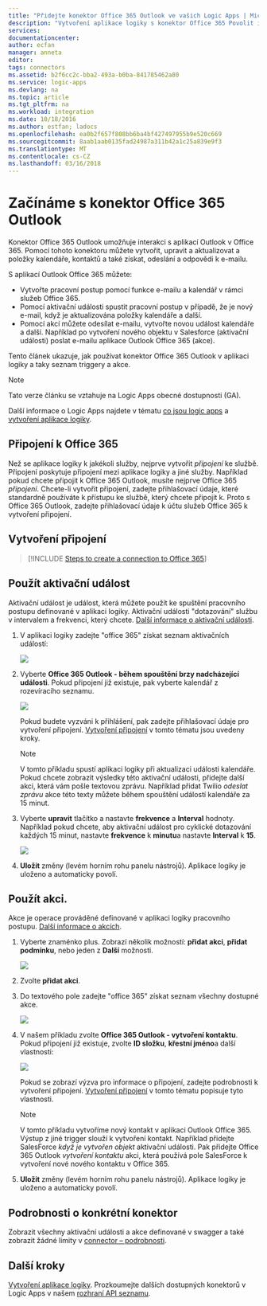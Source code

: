 ```yaml
---
title: "Přidejte konektor Office 365 Outlook ve vašich Logic Apps | Microsoft Docs"
description: "Vytvoření aplikace logiky s konektor Office 365 Povolit interakci s Office 365. Příklad: vytváření, úpravy a aktualizaci kontakty a položky kalendáře."
services: 
documentationcenter: 
author: ecfan
manager: anneta
editor: 
tags: connectors
ms.assetid: b2f6cc2c-bba2-493a-b0ba-841785462a80
ms.service: logic-apps
ms.devlang: na
ms.topic: article
ms.tgt_pltfrm: na
ms.workload: integration
ms.date: 10/18/2016
ms.author: estfan; ladocs
ms.openlocfilehash: ea0b2f657f808bb6ba4bf427497955b9e520c669
ms.sourcegitcommit: 8aab1aab0135fad24987a311b42a1c25a839e9f3
ms.translationtype: MT
ms.contentlocale: cs-CZ
ms.lasthandoff: 03/16/2018
---
```

# <a name="get-started-with-the-office-365-outlook-connector"></a>Začínáme s konektor Office 365 Outlook
Konektor Office 365 Outlook umožňuje interakci s aplikací Outlook v Office 365. Pomocí tohoto konektoru můžete vytvořit, upravit a aktualizovat a položky kalendáře, kontaktů a také získat, odeslání a odpovědi k e-mailu.

S aplikací Outlook Office 365 můžete:

* Vytvořte pracovní postup pomocí funkce e-mailu a kalendář v rámci služeb Office 365. 
* Pomocí aktivační události spustit pracovní postup v případě, že je nový e-mail, když je aktualizována položky kalendáře a další.
* Pomocí akcí můžete odesílat e-mailu, vytvořte novou událost kalendáře a další. Například po vytvoření nového objektu v Salesforce (aktivační události) poslat e-mailu aplikace Outlook Office 365 (akce). 

Tento článek ukazuje, jak používat konektor Office 365 Outlook v aplikaci logiky a taky seznam triggery a akce.

> [!NOTE]
> Tato verze článku se vztahuje na Logic Apps obecné dostupnosti (GA).
> 
> 

Další informace o Logic Apps najdete v tématu [co jsou logic apps](../logic-apps/logic-apps-overview.md) a [vytvoření aplikace logiky](../logic-apps/quickstart-create-first-logic-app-workflow.md).

## <a name="connect-to-office-365"></a>Připojení k Office 365
Než se aplikace logiky k jakékoli služby, nejprve vytvořit *připojení* ke službě. Připojení poskytuje připojení mezi aplikace logiky a jiné služby. Například pokud chcete připojit k Office 365 Outlook, musíte nejprve Office 365 *připojení*. Chcete-li vytvořit připojení, zadejte přihlašovací údaje, které standardně používáte k přístupu ke službě, který chcete připojit k. Proto s Office 365 Outlook, zadejte přihlašovací údaje k účtu služeb Office 365 k vytvoření připojení.

## <a name="create-the-connection"></a>Vytvoření připojení
> [!INCLUDE [Steps to create a connection to Office 365](../../includes/connectors-create-api-office365-outlook.md)]
> 
> 

## <a name="use-a-trigger"></a>Použít aktivační událost
Aktivační událost je událost, která můžete použít ke spuštění pracovního postupu definované v aplikaci logiky. Aktivační události "dotazování" službu v intervalem a frekvenci, který chcete. [Další informace o aktivační události](../logic-apps/logic-apps-overview.md#logic-app-concepts).

1. V aplikaci logiky zadejte "office 365" získat seznam aktivačních událostí:  
   
    ![](./media/connectors-create-api-office365-outlook/office365-trigger.png)
2. Vyberte **Office 365 Outlook - během spouštění brzy nadcházející události**. Pokud připojení již existuje, pak vyberte kalendář z rozevíracího seznamu.
   
    ![](./media/connectors-create-api-office365-outlook/sample-calendar.png)
   
    Pokud budete vyzváni k přihlášení, pak zadejte přihlašovací údaje pro vytvoření připojení. [Vytvoření připojení](connectors-create-api-office365-outlook.md#create-the-connection) v tomto tématu jsou uvedeny kroky. 
   
   > [!NOTE]
   > V tomto příkladu spustí aplikaci logiky při aktualizaci události kalendáře. Pokud chcete zobrazit výsledky této aktivační události, přidejte další akci, která vám pošle textovou zprávu. Například přidat Twilio *odeslat zprávu* akce této texty můžete během spouštění událostí kalendáře za 15 minut. 
   > 
   > 
3. Vyberte **upravit** tlačítko a nastavte **frekvence** a **Interval** hodnoty. Například pokud chcete, aby aktivační událost pro cyklické dotazování každých 15 minut, nastavte **frekvence** k **minutu**a nastavte **Interval** k **15**. 
   
    ![](./media/connectors-create-api-office365-outlook/calendar-settings.png)
4. **Uložit** změny (levém horním rohu panelu nástrojů). Aplikace logiky je uloženo a automaticky povolí.

## <a name="use-an-action"></a>Použít akci.
Akce je operace prováděné definované v aplikaci logiky pracovního postupu. [Další informace o akcích](../logic-apps/logic-apps-overview.md#logic-app-concepts).

1. Vyberte znaménko plus. Zobrazí několik možností: **přidat akci**, **přidat podmínku**, nebo jeden z **Další** možnosti.
   
    ![](./media/connectors-create-api-office365-outlook/add-action.png)
2. Zvolte **přidat akci**.
3. Do textového pole zadejte "office 365" získat seznam všechny dostupné akce.
   
    ![](./media/connectors-create-api-office365-outlook/office365-actions.png) 
4. V našem příkladu zvolte **Office 365 Outlook - vytvoření kontaktu**. Pokud připojení již existuje, zvolte **ID složku**, **křestní jméno**a další vlastnosti:  
   
    ![](./media/connectors-create-api-office365-outlook/office365-sampleaction.png)
   
    Pokud se zobrazí výzva pro informace o připojení, zadejte podrobnosti k vytvoření připojení. [Vytvoření připojení](connectors-create-api-office365-outlook.md#create-the-connection) v tomto tématu popisuje tyto vlastnosti. 
   
   > [!NOTE]
   > V tomto příkladu vytvoříme nový kontakt v aplikaci Outlook Office 365. Výstup z jiné trigger slouží k vytvoření kontakt. Například přidejte SalesForce *když je vytvořen objekt* aktivační události. Pak přidejte Office 365 Outlook *vytvoření kontaktu* akci, která používá pole SalesForce k vytvoření nové nového kontaktu v Office 365. 
   > 
   > 
5. **Uložit** změny (levém horním rohu panelu nástrojů). Aplikace logiky je uloženo a automaticky povolí.

## <a name="connector-specific-details"></a>Podrobnosti o konkrétní konektor

Zobrazit všechny aktivační události a akce definované v swagger a také zobrazit žádné limity v [connector – podrobnosti](/connectors/office365connector/). 

## <a name="next-steps"></a>Další kroky
[Vytvoření aplikace logiky](../logic-apps/quickstart-create-first-logic-app-workflow.md). Prozkoumejte dalších dostupných konektorů v Logic Apps v našem [rozhraní API seznamu](apis-list.md).

